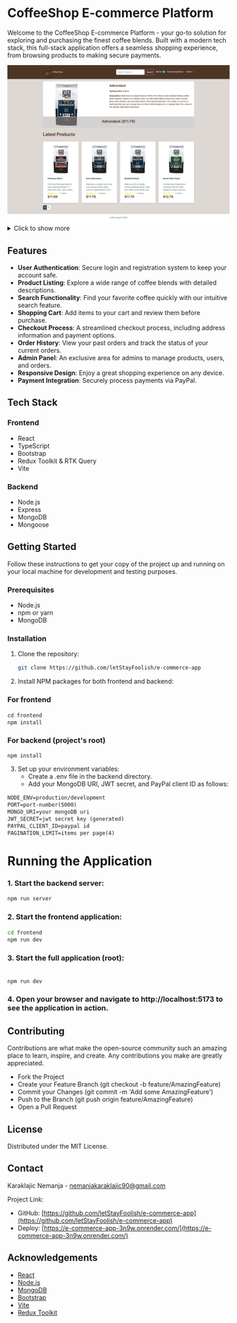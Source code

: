 # CoffeeShop E-commerce Platform

Welcome to the CoffeeShop E-commerce Platform - your go-to solution for exploring and purchasing the finest coffee blends. Built with a modern tech stack, this full-stack application offers a seamless shopping experience, from browsing products to making secure payments.

<img src='./uploads/screens/screen-01.png' alt='coffee shop home page'>

<details>
    <summary>Click to show more</summary>
    <img src='./uploads/screens/screen-02.png' alt='coffee shop product details page'>
    <img src='./uploads/screens/screen-03.png' alt='coffee shop shopping cart details page'>
    <img src='./uploads/screens/screen-04.png' alt='coffee shop profile my orders page'>
    <img src='./uploads/screens/screen-05.png' alt='coffee shop admin page products list'>
</details>

## Features

- **User Authentication**: Secure login and registration system to keep your account safe.
- **Product Listing**: Explore a wide range of coffee blends with detailed descriptions.
- **Search Functionality**: Find your favorite coffee quickly with our intuitive search feature.
- **Shopping Cart**: Add items to your cart and review them before purchase.
- **Checkout Process**: A streamlined checkout process, including address information and payment options.
- **Order History**: View your past orders and track the status of your current orders.
- **Admin Panel**: An exclusive area for admins to manage products, users, and orders.
- **Responsive Design**: Enjoy a great shopping experience on any device.
- **Payment Integration**: Securely process payments via PayPal.

## Tech Stack

### Frontend

- React
- TypeScript
- Bootstrap
- Redux Toolkit & RTK Query
- Vite

### Backend

- Node.js
- Express
- MongoDB
- Mongoose

## Getting Started

Follow these instructions to get your copy of the project up and running on your local machine for development and testing purposes.

### Prerequisites

- Node.js
- npm or yarn
- MongoDB

### Installation

1. Clone the repository:
   ```sh
   git clone https://github.com/letStayFoolish/e-commerce-app
   ```
2. Install NPM packages for both frontend and backend:

### For frontend

```
cd frontend
npm install
```

### For backend (project's root)

```
npm install
```

3. Set up your environment variables:
   - Create a .env file in the backend directory.
   - Add your MongoDB URI, JWT secret, and PayPal client ID as follows:

```
NODE_ENV=production/development
PORT=port-number(5000)
MONGO_URI=your mongoDB uri
JWT_SECRET=jwt secret key (generated)
PAYPAL_CLIENT_ID=paypal id
PAGINATION_LIMIT=items per page(4)

```

# Running the Application

### 1. Start the backend server:

```sh
npm run server
```

### 2. Start the frontend application:

```sh
cd frontend
npm run dev

```

### 3. Start the full application (root):

```sh

npm run dev

```

### 4. Open your browser and navigate to http://localhost:5173 to see the application in action.

## Contributing

Contributions are what make the open-source community such an amazing place to learn, inspire, and create. Any contributions you make are greatly appreciated.

- Fork the Project
- Create your Feature Branch (git checkout -b feature/AmazingFeature)
- Commit your Changes (git commit -m 'Add some AmazingFeature')
- Push to the Branch (git push origin feature/AmazingFeature)
- Open a Pull Request

## License

Distributed under the MIT License.

## Contact

Karaklajic Nemanja - <a to='mailto:nemanjakaraklajic90@gmail.com'>nemanjakaraklajic90@gmail.com</a>

Project Link:

- GitHub: [https://github.com/letStayFoolish/e-commerce-app](https://github.com/letStayFoolish/e-commerce-app)
- Deploy: [https://e-commerce-app-3n9w.onrender.com/](https://e-commerce-app-3n9w.onrender.com/)

## Acknowledgements

- [React](https://react.dev/)
- [Node.js](https://nodejs.org/en)
- [MongoDB](https://www.mongodb.com/)
- [Bootstrap](https://getbootstrap.com/)
- [Vite](https://vitejs.dev/)
- [Redux Toolkit](https://redux-toolkit.js.org/)
